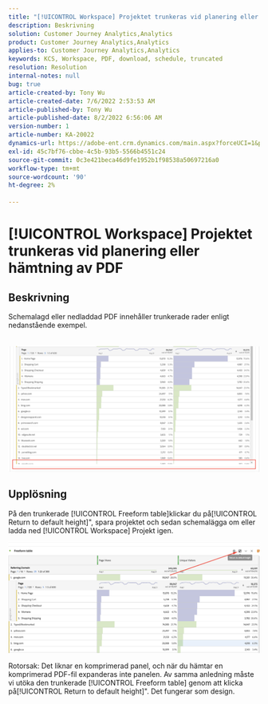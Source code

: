 ```yaml
---
title: "[!UICONTROL Workspace] Projektet trunkeras vid planering eller hämtning av PDF"
description: Beskrivning
solution: Customer Journey Analytics,Analytics
product: Customer Journey Analytics,Analytics
applies-to: Customer Journey Analytics,Analytics
keywords: KCS, Workspace, PDF, download, schedule, truncated
resolution: Resolution
internal-notes: null
bug: true
article-created-by: Tony Wu
article-created-date: 7/6/2022 2:53:53 AM
article-published-by: Tony Wu
article-published-date: 8/2/2022 6:56:06 AM
version-number: 1
article-number: KA-20022
dynamics-url: https://adobe-ent.crm.dynamics.com/main.aspx?forceUCI=1&pagetype=entityrecord&etn=knowledgearticle&id=0a8bd2d7-d6fc-ec11-82e5-000d3a3b090d
exl-id: 45c7bf76-cbbe-4c5b-93b5-5566b4551c24
source-git-commit: 0c3e421beca46d9fe1952b1f98538a50697216a0
workflow-type: tm+mt
source-wordcount: '90'
ht-degree: 2%

---
```


# [!UICONTROL Workspace] Projektet trunkeras vid planering eller hämtning av PDF

## Beskrivning

Schemalagd eller nedladdad PDF innehåller trunkerade rader enligt nedanstående exempel.<br><br>
<br>![](assets/___140e6ba7-d7fc-ec11-82e5-000d3a3b090d___.png)

## Upplösning


På den trunkerade [!UICONTROL Freeform table]klickar du på[!UICONTROL Return to default height]&quot;, spara projektet och sedan schemalägga om eller ladda ned [!UICONTROL Workspace] Projekt igen.

![](assets/e9fea250-d7fc-ec11-82e5-000d3a3b090d.png)

Rotorsak: Det liknar en komprimerad panel, och när du hämtar en komprimerad PDF-fil expanderas inte panelen.
Av samma anledning måste vi utöka den trunkerade [!UICONTROL Freeform table] genom att klicka på[!UICONTROL Return to default height]&quot;. Det fungerar som design.
